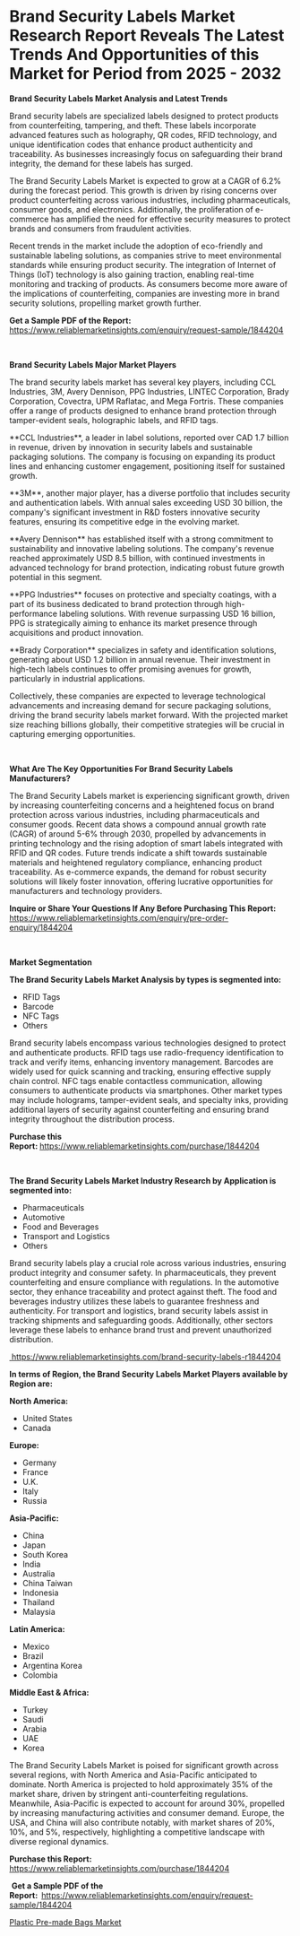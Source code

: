 <p><h1>Brand Security Labels Market Research Report Reveals The Latest Trends And Opportunities of this Market for Period from 2025 - 2032</h1></p><p><strong>Brand Security Labels Market Analysis and Latest Trends</strong></p>
<p><p>Brand security labels are specialized labels designed to protect products from counterfeiting, tampering, and theft. These labels incorporate advanced features such as holography, QR codes, RFID technology, and unique identification codes that enhance product authenticity and traceability. As businesses increasingly focus on safeguarding their brand integrity, the demand for these labels has surged.</p><p>The Brand Security Labels Market is expected to grow at a CAGR of 6.2% during the forecast period. This growth is driven by rising concerns over product counterfeiting across various industries, including pharmaceuticals, consumer goods, and electronics. Additionally, the proliferation of e-commerce has amplified the need for effective security measures to protect brands and consumers from fraudulent activities.</p><p>Recent trends in the market include the adoption of eco-friendly and sustainable labeling solutions, as companies strive to meet environmental standards while ensuring product security. The integration of Internet of Things (IoT) technology is also gaining traction, enabling real-time monitoring and tracking of products. As consumers become more aware of the implications of counterfeiting, companies are investing more in brand security solutions, propelling market growth further.</p></p>
<p><strong>Get a Sample PDF of the Report:&nbsp;</strong> <a href="https://www.reliablemarketinsights.com/enquiry/request-sample/1844204?utm_campaign=3138&utm_medium=2&utm_source=Github&utm_content=ia&utm_term=08032025&utm_id=brand-security-labels">https://www.reliablemarketinsights.com/enquiry/request-sample/1844204</a></p>
<p>&nbsp;</p>
<p><strong>Brand Security Labels Major Market Players</strong></p>
<p><p>The brand security labels market has several key players, including CCL Industries, 3M, Avery Dennison, PPG Industries, LINTEC Corporation, Brady Corporation, Covectra, UPM Raflatac, and Mega Fortris. These companies offer a range of products designed to enhance brand protection through tamper-evident seals, holographic labels, and RFID tags.</p><p>**CCL Industries**, a leader in label solutions, reported over CAD 1.7 billion in revenue, driven by innovation in security labels and sustainable packaging solutions. The company is focusing on expanding its product lines and enhancing customer engagement, positioning itself for sustained growth.</p><p>**3M**, another major player, has a diverse portfolio that includes security and authentication labels. With annual sales exceeding USD 30 billion, the company's significant investment in R&D fosters innovative security features, ensuring its competitive edge in the evolving market.</p><p>**Avery Dennison** has established itself with a strong commitment to sustainability and innovative labeling solutions. The company's revenue reached approximately USD 8.5 billion, with continued investments in advanced technology for brand protection, indicating robust future growth potential in this segment.</p><p>**PPG Industries** focuses on protective and specialty coatings, with a part of its business dedicated to brand protection through high-performance labeling solutions. With revenue surpassing USD 16 billion, PPG is strategically aiming to enhance its market presence through acquisitions and product innovation.</p><p>**Brady Corporation** specializes in safety and identification solutions, generating about USD 1.2 billion in annual revenue. Their investment in high-tech labels continues to offer promising avenues for growth, particularly in industrial applications.</p><p>Collectively, these companies are expected to leverage technological advancements and increasing demand for secure packaging solutions, driving the brand security labels market forward. With the projected market size reaching billions globally, their competitive strategies will be crucial in capturing emerging opportunities.</p></p>
<p>&nbsp;</p>
<p><strong>What Are The Key Opportunities For Brand Security Labels Manufacturers?</strong></p>
<p><p>The Brand Security Labels market is experiencing significant growth, driven by increasing counterfeiting concerns and a heightened focus on brand protection across various industries, including pharmaceuticals and consumer goods. Recent data shows a compound annual growth rate (CAGR) of around 5-6% through 2030, propelled by advancements in printing technology and the rising adoption of smart labels integrated with RFID and QR codes. Future trends indicate a shift towards sustainable materials and heightened regulatory compliance, enhancing product traceability. As e-commerce expands, the demand for robust security solutions will likely foster innovation, offering lucrative opportunities for manufacturers and technology providers.</p></p>
<p><strong>Inquire or Share Your Questions If Any Before Purchasing This Report:</strong> <a href="https://www.reliablemarketinsights.com/enquiry/pre-order-enquiry/1844204?utm_campaign=3138&utm_medium=2&utm_source=Github&utm_content=ia&utm_term=08032025&utm_id=brand-security-labels">https://www.reliablemarketinsights.com/enquiry/pre-order-enquiry/1844204</a></p>
<p>&nbsp;</p>
<p><strong>Market Segmentation</strong></p>
<p><strong>The Brand Security Labels Market Analysis by types is segmented into:</strong></p>
<p><ul><li>RFID Tags</li><li>Barcode</li><li>NFC Tags</li><li>Others</li></ul></p>
<p><p>Brand security labels encompass various technologies designed to protect and authenticate products. RFID tags use radio-frequency identification to track and verify items, enhancing inventory management. Barcodes are widely used for quick scanning and tracking, ensuring effective supply chain control. NFC tags enable contactless communication, allowing consumers to authenticate products via smartphones. Other market types may include holograms, tamper-evident seals, and specialty inks, providing additional layers of security against counterfeiting and ensuring brand integrity throughout the distribution process.</p></p>
<p><strong>Purchase this Report:&nbsp;</strong><a href="https://www.reliablemarketinsights.com/purchase/1844204?utm_campaign=3138&utm_medium=2&utm_source=Github&utm_content=ia&utm_term=08032025&utm_id=brand-security-labels">https://www.reliablemarketinsights.com/purchase/1844204</a></p>
<p>&nbsp;</p>
<p><strong>The Brand Security Labels Market Industry Research by Application is segmented into:</strong></p>
<p><ul><li>Pharmaceuticals</li><li>Automotive</li><li>Food and Beverages</li><li>Transport and Logistics</li><li>Others</li></ul></p>
<p><p>Brand security labels play a crucial role across various industries, ensuring product integrity and consumer safety. In pharmaceuticals, they prevent counterfeiting and ensure compliance with regulations. In the automotive sector, they enhance traceability and protect against theft. The food and beverages industry utilizes these labels to guarantee freshness and authenticity. For transport and logistics, brand security labels assist in tracking shipments and safeguarding goods. Additionally, other sectors leverage these labels to enhance brand trust and prevent unauthorized distribution.</p></p>
<p><a href="https://www.reliablemarketinsights.com/brand-security-labels-r1844204?utm_campaign=3138&utm_medium=2&utm_source=Github&utm_content=ia&utm_term=08032025&utm_id=brand-security-labels">&nbsp;https://www.reliablemarketinsights.com/brand-security-labels-r1844204</a></p>
<p><strong>In terms of Region, the Brand Security Labels Market Players available by Region are:</strong></p>
<p>
    <p> <strong> North America: </strong>
        <ul>
            <li>United States</li>
            <li>Canada</li>
        </ul>
        </p> 
    <p> <strong> Europe: </strong>
        <ul>
            <li>Germany</li>
            <li>France</li>
            <li>U.K.</li>
            <li>Italy</li>
            <li>Russia</li>
        </ul>
        </p> 
    <p> <strong> Asia-Pacific: </strong>
        <ul>
            <li>China</li>
            <li>Japan</li>
            <li>South Korea</li>
            <li>India</li>
            <li>Australia</li>
            <li>China Taiwan</li>
            <li>Indonesia</li>
            <li>Thailand</li>
            <li>Malaysia</li>
        </ul>
        </p> 
    <p> <strong> Latin America: </strong>
        <ul>
            <li>Mexico</li>
            <li>Brazil</li>
            <li>Argentina Korea</li>
            <li>Colombia</li>
        </ul>
        </p> 
    <p> <strong> Middle East & Africa: </strong>
        <ul>
            <li>Turkey</li>
            <li>Saudi</li>
            <li>Arabia</li>
            <li>UAE</li>
            <li>Korea</li>
        </ul>
    </p>
    </p>
<p><p>The Brand Security Labels Market is poised for significant growth across several regions, with North America and Asia-Pacific anticipated to dominate. North America is projected to hold approximately 35% of the market share, driven by stringent anti-counterfeiting regulations. Meanwhile, Asia-Pacific is expected to account for around 30%, propelled by increasing manufacturing activities and consumer demand. Europe, the USA, and China will also contribute notably, with market shares of 20%, 10%, and 5%, respectively, highlighting a competitive landscape with diverse regional dynamics.</p></p>
<p><strong>Purchase this Report: </strong><a href="https://www.reliablemarketinsights.com/purchase/1844204?utm_campaign=3138&utm_medium=2&utm_source=Github&utm_content=ia&utm_term=08032025&utm_id=brand-security-labels">https://www.reliablemarketinsights.com/purchase/1844204</a></p>
<p>&nbsp;<strong>Get a Sample PDF of the Report:&nbsp;&nbsp;</strong><a href="https://www.reliablemarketinsights.com/enquiry/request-sample/1844204?utm_campaign=3138&utm_medium=2&utm_source=Github&utm_content=ia&utm_term=08032025&utm_id=brand-security-labels">https://www.reliablemarketinsights.com/enquiry/request-sample/1844204</a></p>
<p><strong></strong></p>
<p><p><a href="https://github.com/momossidram/Market-Research-Report-List-1/blob/main/plastic-pre-made-bags-market.md?utm_campaign=3138&utm_medium=2&utm_source=Github&utm_content=ia&utm_term=08032025&utm_id=brand-security-labels">Plastic Pre-made Bags Market</a></p></p>